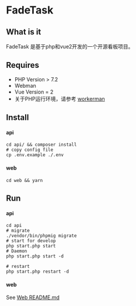 # FadeTask
## What is it
FadeTask 是基于php和vue2开发的一个开源看板项目。

## Requires
* PHP Version > 7.2
* Webman
* Vue Version = 2
* 关于PHP运行环境，请参考 [workerman](https://github.com/walkor/workerman/blob/master/README.md#requires)

## Install
#### api
```shell
cd api/ && composer install
# copy config file
cp .env.example ./.env
```

#### web
```shell
cd web && yarn
```

## Run 
#### api
```shell
cd api
# migrate
./vendor/bin/phpmig migrate
# start for develop
php start.php start
# Daemon
php start.php start -d

# restart
php start.php restart -d
```

#### web
See [Web README.md](./web/README.md)
